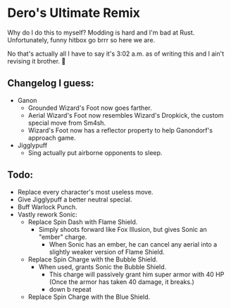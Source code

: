 # Dero's Ultimate Remix

Why do I do this to myself? Modding is hard and I'm bad at Rust. Unfortunately, funny hitbox go brrr so here we are.

No that's actually all I have to say it's 3:02 a.m. as of writing this and I ain't revising it brother. 🦅

## Changelog I guess:
  - Ganon
    -  Grounded Wizard's Foot now goes farther.
    -  Aerial Wizard's Foot now resembles Wizard's Dropkick, the custom special move from Sm4sh.
    -  Wizard's Foot now has a reflector property to help Ganondorf's approach game. 
  - Jigglypuff
    -  Sing actually put airborne opponents to sleep.
## Todo:
  - Replace every character's most useless move.
  - Give Jigglypuff a better neutral special.
  - Buff Warlock Punch.
  - Vastly rework Sonic:
    - Replace Spin Dash with Flame Shield.
      - Simply shoots forward like Fox Illusion, but gives Sonic an "ember" charge.
        - When Sonic has an ember, he can cancel any aerial into a slightly weaker version of Flame Shield.
    - Replace Spin Charge with the Bubble Shield.
      - When used, grants Sonic the Bubble Shield.
        - This charge will passively grant him super armor with 40 HP (Once the armor has taken 40 damage, it breaks.)
        -  down b repeat
    - Replace Spin Charge with the Blue Shield.

